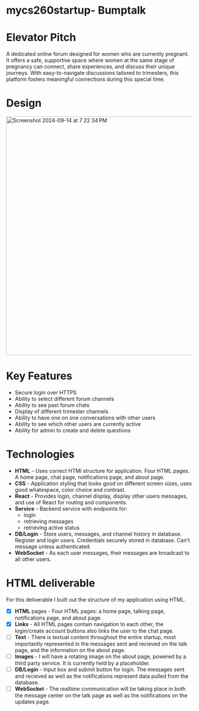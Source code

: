 # mycs260startup- Bumptalk
# Elevator Pitch
A dedicated online forum designed for women who are currently pregnant. It offers a safe, supportive space where women at the same stage of pregnancy can connect, share experiences, and discuss their unique journeys. With easy-to-navigate discussions tailored to trimesters, this platform fosters meaningful connections during this special time.

# Design
<img width="643" alt="Screenshot 2024-09-14 at 7 22 34 PM" src="https://github.com/user-attachments/assets/a9981e96-4930-449a-a9da-0df1fa604085">

# Key Features
- Secure login over HTTPS
- Ability to select different forum channels
- Ability to see past forum chats
- Display of different trimester channels
- Ability to have one on one conversations with other users
- Ability to see which other users are currently active
- Ability for admin to create and delete questions

# Technologies
- **HTML** - Uses correct HTMl structure for application. Four HTML pages. A home page, chat page, notifications page, and about page. 
- **CSS** - Application styling that looks good on different screen sizes, uses good whatespace, color choice and contrast.
- **React** - Provides login, channel display, display other users messages, and use of React for routing and components.
- **Service** - Backend service with endpoints for:
  - login
  - retrieving messages
  - retrieving active status
- **DB/Login** - Store users, messages, and channel history in database. Register and login users. Credentials securely stored in database. Can't message unless authenticated.
- **WebSocket** - As each user messages, their messages are broadcast to all other users.

# HTML deliverable
For this deliverable I built out the structure of my application using HTML.
- [x] **HTML** pages - Four HTML pages: a home page, talking page, notifications page, and about page.
- [x] **Links** - All HTML pages contain navigation to each other, the login/create account buttons also links the user to the chat page.
- [ ] **Text** - There is textual content throughout the entire startup, most importantly represented in the messages sent and recieved on the talk page, and the information on the about page.
- [ ] **Images** - I will have a rotating image on the about page, powered by a third party service. It is currently held by a placeholder.
- [ ] **DB/Login** - Input box and submit button for login. The messages sent and recieved as well as the notifications represent data pulled from the database.
- [ ] **WebSocket** - The realtime communication will be taking place in both the message center on the talk page as well as the notifications on the updates page. 
